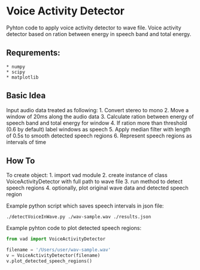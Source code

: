 # Voice Activity Detector
Pyhton code to apply voice activity detector to wave file.
Voice activity detector based on ration between energy in speech band and total energy.

## Requrements:
    * numpy
    * scipy
    * matplotlib
    
## Basic Idea
Input audio data treated as following:
    1. Convert stereo to mono
    2. Move a window of 20ms along the audio data
    3. Calculate ration between energy of speech band and total energy for window
    4. If ration more than threshold (0.6 by default) label windows as speech
    5. Apply median filter with length of 0.5s to smooth detected speech regions
    6. Represent speech regions as intervals of time
    
## How To
To create object:
    1. import vad module
    2. create instance of class VoiceActivityDetector with full path to wave file
    3. run method to detect speech regions
    4. optionally, plot original wave data and detected speech region

Example python script which saves speech intervals in json file:

`./detectVoiceInWave.py ./wav-sample.wav ./results.json`

Example pyhton code to plot detected speech regions:
```python
from vad import VoiceActivityDetector

filename = '/Users/user/wav-sample.wav'
v = VoiceActivityDetector(filename)
v.plot_detected_speech_regions()
```
